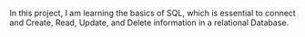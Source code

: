 In this project, I am learning the basics of SQL, which is essential to connect and Create, Read, Update, and Delete information in a relational Database.